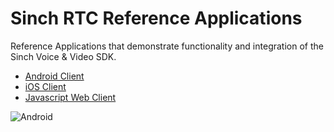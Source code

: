 # Sinch RTC Reference Applications

Reference Applications that demonstrate functionality and integration of the Sinch Voice & Video SDK.

- [Android Client](./android/README.md)
- [iOS Client](./ios/README.md)
- [Javascript Web Client](./javascript/README.md)

![Android](https://github.com/sinch/rtc-reference-applications/actions/workflows/build.yml/badge.svg)

